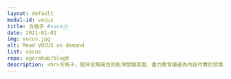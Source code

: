 ```yaml
---
layout: default
modal-id: vocus
title: 方格子 #sucoⓋ
date: 2021-01-01
img: vocus.jpg
alt: Read VOCUS on demand
list: vocus
repo: agorahub/blog0
description: <hr>方格子，堅持全無廣告的乾淨閱讀頁面、盡力教育讀者為內容付費的習慣、並創造作品的多元變現方式。
---
```


